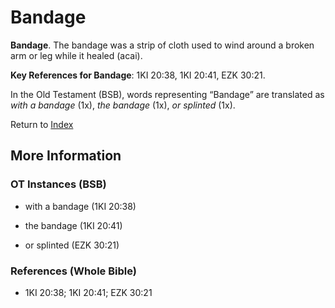 # Bandage
**Bandage**. 
The bandage was a strip of cloth used to wind around a broken arm or leg while it healed (acai). 


**Key References for Bandage**: 
1KI 20:38, 1KI 20:41, EZK 30:21. 


In the Old Testament (BSB), words representing “Bandage” are translated as 
*with a bandage* (1x), *the bandage* (1x), *or splinted* (1x). 




Return to [Index](00-Index.md)

## More Information

### OT Instances (BSB)

* with a bandage (1KI 20:38)

* the bandage (1KI 20:41)

* or splinted (EZK 30:21)



### References (Whole Bible)

* 1KI 20:38; 1KI 20:41; EZK 30:21



